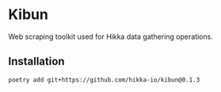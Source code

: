 # Kibun

Web scraping toolkit used for Hikka data gathering operations.

## Installation

```bash
poetry add git+https://github.com/hikka-io/kibun@0.1.3
```
